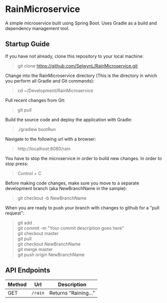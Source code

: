 # RainMicroservice
A simple microservice built using Spring Boot. Uses Gradle as a build and dependency management tool.

## Startup Guide
If you have not already, clone this repository to your local machine:
>git clone https://github.com/SelwynL/RainMicroservice.git

Change into the RainMicroservice directory (This is the directory in which you perform all Gradle and Git commands):
>cd ~/Development/RainMicroservice

Pull recent changes from Git:
>git pull

Build the source code and deploy the application with Gradle:
>./gradlew bootRun

Navigate to the following url with a browser:
>http://localhost:8080/rain

You have to stop the microservice in order to build new changes. In order to stop press:
>Control + C

Before making code changes, make sure you move to a separate development branch (aka NewBranchName in the sample):
>git checkout -b NewBranchName

When you are ready to push your branch with changes to github for a "pull request":
>git add . <br/>
>git commit -m "Your commit description goes here" <br/>
>git checkout master <br/>
>git pull <br/>
>git checkout NewBranchName <br/>
>git merge master <br/>
>git push origin NewBranchName <br/>

## API Endpoints

| Method  | Url             | Description                        |
|---------|-----------------| -----------------------------------|
| GET     | `/rain`         | Returns "Raining..."               |
